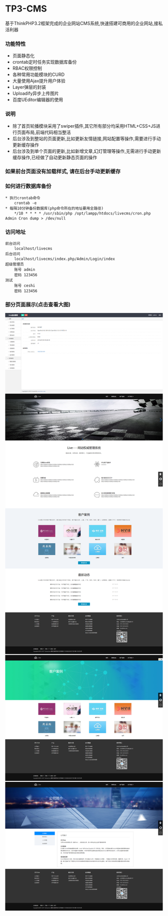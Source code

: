 # TP3-CMS
基于ThinkPHP3.2框架完成的企业网站CMS系统,快速搭建可商用的企业网站,接私活利器
### 功能特性
* 页面静态化
* crontab定时任务实现数据库备份
* RBAC权限控制
* 各种常用功能模块的CURD
* 大量使用Ajax提升用户体验
* Layer弹层的封装
* Uploadify异步上传图片
* 百度UEditor编辑器的使用
### 说明
* 除了首页轮播模块采用了swiper插件,其它所有部分均采用HTML+CSS+JS进行页面布局,前端代码相当整洁
* 后台涉及到整站的页面更新,比如更新友情链接,网站配置等操作,需要进行手动更新缓存操作
* 后台涉及到单个页面的更新,比如新增文章,幻灯管理等操作,无需进行手动更新缓存操作,已经做了自动更新静态页面的操作
### 如果前台页面没有加载样式, 请在后台手动更新缓存  


### 如何进行数据库备份
```
* 执行crontab命令
	crontab -e
* 每隔10分钟备份数据库(php命令所在的地址要用全路径)
	*/10 * * * * /usr/sbin/php /opt/lampp/htdocs/livecms/cron.php Admin Cron dump > /dev/null
```
### 访问地址
``` 
前台访问  
	localhost/livecms  
后台访问  
	localhost/livecms/index.php/Admin/Login/index  
超级管理员  
	账号 admin  
	密码 123456  
测试  
	账号 ceshi  
	密码 123456
```
### 部分页面展示(点击查看大图)
![后台](https://raw.githubusercontent.com/duiying/img/master/cms-admin.png)
![前台](https://raw.githubusercontent.com/duiying/img/master/cms-index.png)
![前台](https://raw.githubusercontent.com/duiying/img/master/cms-case.png)
![前台](https://raw.githubusercontent.com/duiying/img/master/cms-about.png)
